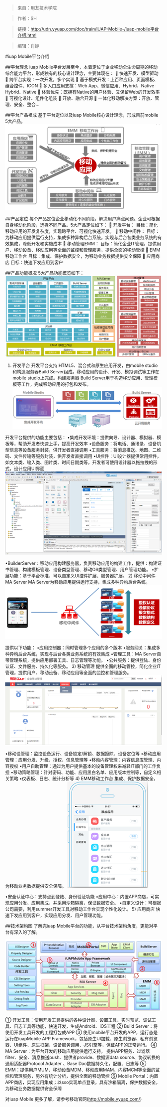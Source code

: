 >来自：用友技术学院

>作者：SH

>链接：http://udn.yyuap.com/doc/train/iUAP-Mobile-/iuap-mobile平台介绍.html

>编辑：肖婷

#iuap Mobile平台介绍

##平台理念
iuap Mobile平台发展至今，本着定位于企业移动全生命周期的移动综合能力平台，形成独有的核心设计理念，主要体现在：
	快速开发、模型驱动 
	跨平台实现：一次开发，多个实现 
	基于模式开发：上百种应用、页面模板、组合控件、ICON
	多入口应用支撑：Web App、微信应用、Hybrid、Native-Hybrid、Native
	体验优先：既拥有Native的用户体验、又保留Web的开发效率 
	可视化设计、组件化组装 
	开放、融合开源 
	一体化移动解决方案：开放、管理、安全、整合… 

##平台产品祖成
基于平台定位以及iuap Mobile核心设计理念，形成目前mobile 5大产品。
![](/assets/100.png)

##产品定位
每个产品定位企业移动化不同阶段，解决用户痛点问题。企业可根据自身移动化阶段，选择不同产品。5大产品定位如下：
	开发平台：
目标：简化移动应用的开发复杂度，实现跨平台、可视化快速开发。
	移动中间件：
目标：为移动应用提供运行支持，集成多种异构后台系统，实现与后台各类业务系统的有效集成，降低开发和实施成本
	移动管理EMM：
目标：简化企业IT管理，提供用户、移动设备、移动应用等全面的监控和管理服务，提供全面的移动管控
	EMM移动工作台
目标：集成、保护数据安全，为移动业务数据提供安全保障
	应用商店
目标：快速下发应用到客户

##产品功能概况
5大产品功能概览如下：
![](/assets/101.png)

1)	开发平台
开发平台支持 HTML5、混合式和原生应用开发，由mobile studio和构造服务器Build Server组成。移动应用的设计、开发、模拟调试等工作在 mobile studio上完成。构建服务器 Build Server用于构造移动应用、管理模板等工作，完成移动应用的打包和发布。
![](/assets/102.png)

开发平台提供的功能主要包括：
•集成开发环境：提供向导、设计器、模拟器、模板等，帮助开发者快速上手，提高开发效率
•设备服务：将电话、通讯录、设备机型信息等设备服务封装，供开发者直接调用
•工具服务：将消息推送、地图、二维码、文件传输等服务封装，供开发者直接调用
•UI控件：UI设计器提供常用控件，如文本类、输入类、图片类、时间日期类等，开发者可使用设计器以拖拉拽的形式，设计应用UI界面
![](/assets/103.png)

•BuilderServer：移动应用构建服务器，负责移动应用的构建工作，提供：构建证书管理、构建模板管理、设备类型管理、移动OS类型管理、用户管理功能。
•扩展功能：基于平台标准，可以自定义UI控件扩展、服务器扩展。
2)	移动中间件MA Server
MA Server为移动应用提供运行支持，集成多种异构后台系统。
![](/assets/104.png)

提供以下功能：
•应用控制器：同时管理多个应用的多个版本
•服务网关：集成多种异构后台系统，实现与后台各类业务系统的有效集成
•管理工具：MA Server自带管理系统，提供应用部署工具、日志管理等功能。
•公共服务：提供登陆、身份认证、文件服务、持久化等服务。
3)	移动管理
提供全面的移动管控，简化企业IT管理，提供用户、移动设备、移动应用等全面的监控和管理服务。
![](/assets/105.png)

•移动设管理：监控设备运行、设备锁定/解锁、数据擦除、设备定位等
•移动应用管理：应用分发、升级、授权、信息管理等
•移动内容管理：内容信息库管理、内容授权
•用户自助管理：通过为用户提供基本的设备管理权来减轻IT部门的工作负担 
•移动策略管理：针对密码、功能、应用黑白名单、应用版本控制等，自定义相关策略
•仪表板、日志、统计分析等
4)	EMM移动工作台
集成、保护数据安全，为移动业务数据提供安全保障。
![](/assets/106.png)

•安全认证中心：支持点到登陆、身份验证功能
•应用中心：内置APP商店，可实现应用分发、应用集成，并采用沙箱隔离，保证数据安全。
•自定义设计：可根据公司需要，利用summer开发工具对移动工作台实现个性化设计。
5)	应用商店
快速下发应用到客户，实现应用分发、用户管理功能。

##技术架构图
了解完iuap Mobile平台的功能，从平台技术架构角度，更能对平台有深入的了解。

![](/assets/107.png)

①	开发工具：使用开发工具提供的各种设计器、设置工具、实时预览、调试工具、日志工具等功能，快速开发，生成Android、iOS工程
②	Build Server：将使用开发工具开发的工程打包成APP
③	使用mobile平台开发的APP，运行态是运行在iuapMobile APP Framework，包括原生UI加载、原生浏览器、私有浏览器、UI组件、原生框架、设备服务调用、JS引擎等，保证APP的正常运行。
④	MA Server：为平台开发的移动应用提供运行支持， 提供APP服务、过滤器filter、安全、消息推送push、提供者provide、数据源data source、协议转换的通用适配器Protocol Adapter 、Base Dao数据持久化，配置、日志等
⑤	EMM：提供用户MUM、移动设备MDM、移动应用MAM、内容MCM等全面的监控和管理服务，另外有统计分析，提供全面的移动管控
⑥	Mobile Portal：内置APP商店，实现应用集成；以sso实现单点登录，具有沙箱隔离，保护数据安全，为移动业务数据提供安全保障

对iuap Mobile 更多了解，请参考移动官网(http://mobile.yyuap.com/)

